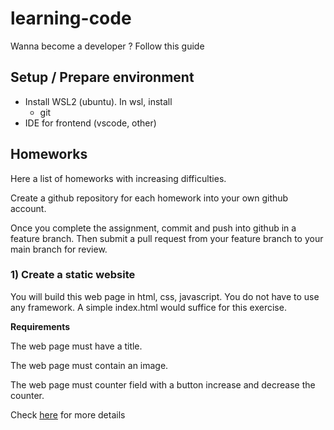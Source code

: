 # learning-code
Wanna become a developer ? Follow this guide


## Setup / Prepare environment
* Install WSL2 (ubuntu). In wsl, install
  * git
* IDE for frontend (vscode, other)

## Homeworks
Here a list of homeworks with increasing difficulties. 

Create a github repository for each homework into your own github account.

Once you complete the assignment, commit and push into github in a feature branch. Then submit a pull request from your feature branch to your main branch for review.

### 1) Create a static website
You will build this web page in html, css, javascript. You do not have to use any framework. A simple index.html would suffice for this exercise. 

**Requirements**

The web page must have a title.

The web page must contain an image.

The web page must counter field with a button increase and decrease the counter.

Check [here](https://drive.google.com/file/d/1nFJC_3jM0Yn7S64HhcI3Qrw3DghprrKa/view?usp=sharing) for more details


